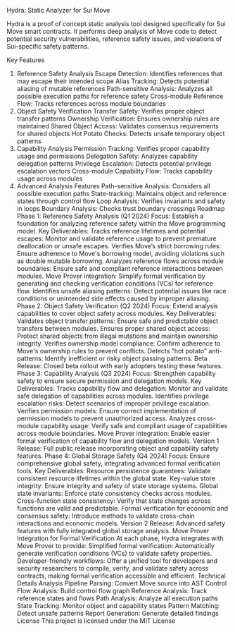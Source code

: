 Hydra: Static Analyzer for Sui Move

Hydra is a proof of concept static analysis tool designed specifically for Sui Move smart contracts. It performs deep analysis of Move code to detect potential security vulnerabilities, reference safety issues, and violations of Sui-specific safety patterns.
 
Key Features
1. Reference Safety Analysis
Escape Detection: Identifies references that may escape their intended scope
Alias Tracking: Detects potential aliasing of mutable references
Path-sensitive Analysis: Analyzes all possible execution paths for reference safety
Cross-module Reference Flow: Tracks references across module boundaries
2. Object Safety Verification
Transfer Safety: Verifies proper object transfer patterns
Ownership Verification: Ensures ownership rules are maintained
Shared Object Access: Validates consensus requirements for shared objects
Hot Potato Checks: Detects unsafe temporary object patterns
3. Capability Analysis
Permission Tracking: Verifies proper capability usage and permissions
Delegation Safety: Analyzes capability delegation patterns
Privilege Escalation: Detects potential privilege escalation vectors
Cross-module Capability Flow: Tracks capability usage across modules
4. Advanced Analysis Features
Path-sensitive Analysis: Considers all possible execution paths
State-tracking: Maintains object and reference states through control flow
Loop Analysis: Verifies invariants and safety in loops
Boundary Analysis: Checks trust boundary crossings
Roadmap
Phase 1: Reference Safety Analysis (Q1 2024)
 Focus: Establish a foundation for analyzing reference safety within the Move programming model.
Key Deliverables:
 Tracks reference lifetimes and potential escapes:
Monitor and validate reference usage to prevent premature deallocation or unsafe escapes.
 Verifies Move’s strict borrowing rules:
Ensure adherence to Move's borrowing model, avoiding violations such as double mutable borrowing.
 Analyzes reference flows across module boundaries:
Ensure safe and compliant reference interactions between modules.
 Move Prover integration:
Simplify formal verification by generating and checking verification conditions (VCs) for reference flow.
 Identifies unsafe aliasing patterns:
Detect potential issues like race conditions or unintended side effects caused by improper aliasing.
Phase 2: Object Safety Verification (Q2 2024)
 Focus: Extend analysis capabilities to cover object safety across modules.
Key Deliverables:
 Validates object transfer patterns:
Ensure safe and predictable object transfers between modules.
 Ensures proper shared object access:
Protect shared objects from illegal mutations and maintain ownership integrity.
 Verifies ownership model compliance:
Confirm adherence to Move's ownership rules to prevent conflicts.
 Detects "hot potato" anti-patterns:
Identify inefficient or risky object passing patterns.
 Beta Release: Closed beta rollout with early adopters testing these features.
Phase 3: Capability Analysis (Q3 2024)
 Focus: Strengthen capability safety to ensure secure permission and delegation models.
Key Deliverables:
 Tracks capability flow and delegation:
Monitor and validate safe delegation of capabilities across modules.
 Identifies privilege escalation risks:
Detect scenarios of improper privilege escalation.
 Verifies permission models:
Ensure correct implementation of permission models to prevent unauthorized access.
 Analyzes cross-module capability usage:
Verify safe and compliant usage of capabilities across module boundaries.
 Move Prover integration:
Enable easier formal verification of capability flow and delegation models.
 Version 1 Release: Full public release incorporating object and capability safety features.
Phase 4: Global Storage Safety (Q4 2024)
 Focus: Ensure comprehensive global safety, integrating advanced formal verification tools.
Key Deliverables:
 Resource persistence guarantees:
Validate consistent resource lifetimes within the global state.
 Key-value store integrity:
Ensure integrity and safety of state storage systems.
 Global state invariants:
Enforce state consistency checks across modules.
 Cross-function state consistency:
Verify that state changes across functions are valid and predictable.
 Formal verification for economic and consensus safety:
Introduce methods to validate cross-chain interactions and economic models.
 Version 2 Release: Advanced safety features with fully integrated global storage analysis.
Move Prover Integration for Formal Verification
At each phase, Hydra integrates with Move Prover to provide:
 Simplified formal verification: Automatically generate verification conditions (VCs) to validate safety properties.
 Developer-friendly workflows: Offer a unified tool for developers and security researchers to compile, verify, and validate safety across contracts, making formal verification accessible and efficient.
Technical Details
Analysis Pipeline
Parsing: Convert Move source into AST
Control Flow Analysis: Build control flow graph
Reference Analysis: Track reference states and flows
Path Analysis: Analyze all execution paths
State Tracking: Monitor object and capability states
Pattern Matching: Detect unsafe patterns
Report Generation: Generate detailed findings
License
This project is licensed under the MIT License

